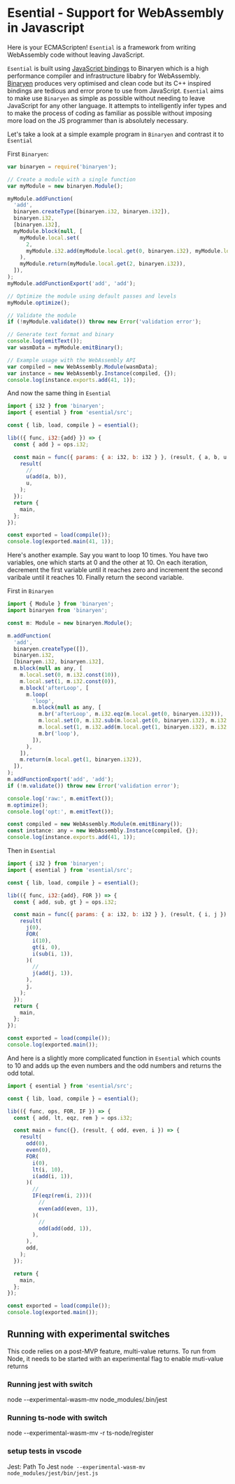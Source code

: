 # Esential - Support for WebAssembly in Javascript

Here is your ECMAScripten! `Esential` is a framework from writing WebAssembly code without leaving JavaScript.

`Esential` is built using [JavaScript bindings](https://github.com/AssemblyScript/binaryen.js) to Binaryen which is a high performance compiler and infrastructure libabry for WebAssembly. [Binaryen](https://github.com/WebAssembly/binaryen) produces very optimised and clean code but its C++ inspired bindings are tedious and error prone to use from JavaScript. `Esential` aims to make use `Binaryen` as simple as possible without needing to leave JavaScript for any other language. It attempts to intelligently infer types and to make the process of coding as familiar as possible without imposing more load on the JS programmer than is absolutely necessary.

Let's take a look at a simple example program in `Binaryen` and contrast it to `Esential`

First `Binaryen`:

```js
var binaryen = require('binaryen');

// Create a module with a single function
var myModule = new binaryen.Module();

myModule.addFunction(
  'add',
  binaryen.createType([binaryen.i32, binaryen.i32]),
  binaryen.i32,
  [binaryen.i32],
  myModule.block(null, [
    myModule.local.set(
      2,
      myModule.i32.add(myModule.local.get(0, binaryen.i32), myModule.local.get(1, binaryen.i32)),
    ),
    myModule.return(myModule.local.get(2, binaryen.i32)),
  ]),
);
myModule.addFunctionExport('add', 'add');

// Optimize the module using default passes and levels
myModule.optimize();

// Validate the module
if (!myModule.validate()) throw new Error('validation error');

// Generate text format and binary
console.log(emitText());
var wasmData = myModule.emitBinary();

// Example usage with the WebAssembly API
var compiled = new WebAssembly.Module(wasmData);
var instance = new WebAssembly.Instance(compiled, {});
console.log(instance.exports.add(41, 1));
```

And now the same thing in `Esential`

```js
import { i32 } from 'binaryen';
import { esential } from 'esential/src';

const { lib, load, compile } = esential();

lib(({ func, i32:{add} }) => {
  const { add } = ops.i32;

  const main = func({ params: { a: i32, b: i32 } }, (result, { a, b, u }) => {
    result(
      //
      u(add(a, b)),
      u,
    );
  });
  return {
    main,
  };
});

const exported = load(compile());
console.log(exported.main(41, 1));
```

Here's another example. Say you want to loop 10 times. You have two variables, one which starts at 0 and the other at 10. On each iteration, decrement the first variable until it reaches zero and increment the second varibale until it reaches 10. Finally return the second variable.

First in `Binaryen`

```js
import { Module } from 'binaryen';
import binaryen from 'binaryen';

const m: Module = new binaryen.Module();

m.addFunction(
  'add',
  binaryen.createType([]),
  binaryen.i32,
  [binaryen.i32, binaryen.i32],
  m.block(null as any, [
    m.local.set(0, m.i32.const(10)),
    m.local.set(1, m.i32.const(0)),
    m.block('afterLoop', [
      m.loop(
        'loop',
        m.block(null as any, [
          m.br('afterLoop', m.i32.eqz(m.local.get(0, binaryen.i32))),
          m.local.set(0, m.i32.sub(m.local.get(0, binaryen.i32), m.i32.const(1))),
          m.local.set(1, m.i32.add(m.local.get(1, binaryen.i32), m.i32.const(1))),
          m.br('loop'),
        ]),
      ),
    ]),
    m.return(m.local.get(1, binaryen.i32)),
  ]),
);
m.addFunctionExport('add', 'add');
if (!m.validate()) throw new Error('validation error');

console.log('raw:', m.emitText());
m.optimize();
console.log('opt:', m.emitText());

const compiled = new WebAssembly.Module(m.emitBinary());
const instance: any = new WebAssembly.Instance(compiled, {});
console.log(instance.exports.add(41, 1));
```

Then in `Esential`

```js
import { i32 } from 'binaryen';
import { esential } from 'esential/src';

const { lib, load, compile } = esential();

lib(({ func, i32:{add}, FOR }) => {
  const { add, sub, gt } = ops.i32;

  const main = func({ params: { a: i32, b: i32 } }, (result, { i, j }) => {
    result(
      j(0),
      FOR(
        i(10),
        gt(i, 0),
        i(sub(i, 1)),
      )(
        //
        j(add(j, 1)),
      ),
      j,
    );
  });
  return {
    main,
  };
});

const exported = load(compile());
console.log(exported.main());
```

And here is a slightly more complicated function in `Esential` which counts to 10 and adds up the even numbers and the odd numbers and returns the odd total.

```js
import { esential } from 'esential/src';

const { lib, load, compile } = esential();

lib(({ func, ops, FOR, IF }) => {
  const { add, lt, eqz, rem } = ops.i32;

  const main = func({}, (result, { odd, even, i }) => {
    result(
      odd(0),
      even(0),
      FOR(
        i(0),
        lt(i, 10),
        i(add(i, 1)),
      )(
        //
        IF(eqz(rem(i, 2)))(
          //
          even(add(even, 1)),
        )(
          //
          odd(add(odd, 1)),
        ),
      ),
      odd,
    );
  });

  return {
    main,
  };
});

const exported = load(compile());
console.log(exported.main());
```

## Running with experimental switches

This code relies on a post-MVP feature, multi-value returns. To run from Node, it needs to be started with an experimental flag to enable muti-value returns

### Running jest with switch

node --experimental-wasm-mv node_modules/.bin/jest

### Running ts-node with switch

node --experimental-wasm-mv -r ts-node/register

### setup tests in vscode

Jest: Path To Jest
`node --experimental-wasm-mv node_modules/jest/bin/jest.js`

